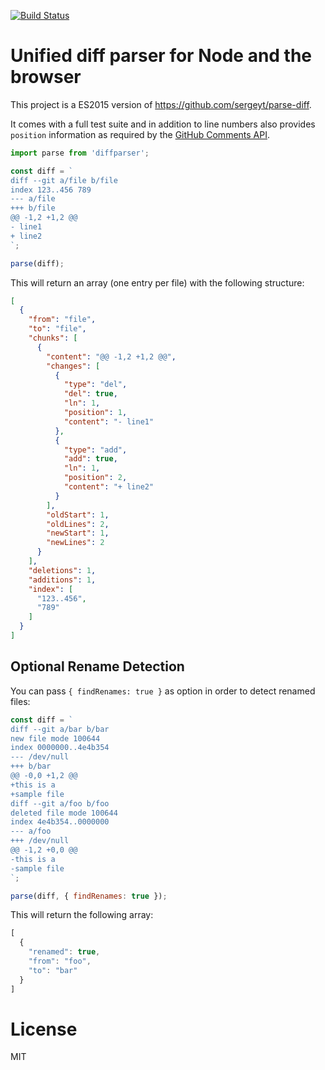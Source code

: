 [![Build Status](https://travis-ci.org/fgnass/diffparser.svg?branch=master)](https://travis-ci.org/fgnass/diffparser)

# Unified diff parser for Node and the browser

This project is a ES2015 version of
https://github.com/sergeyt/parse-diff.

It comes with a full test suite and in addition to line numbers also provides `position` information as required by the [GitHub Comments API](https://developer.github.com/v3/pulls/comments/#create-a-comment).

```js
import parse from 'diffparser';

const diff = `
diff --git a/file b/file
index 123..456 789
--- a/file
+++ b/file
@@ -1,2 +1,2 @@
- line1
+ line2
`;

parse(diff);
```

This will return an array (one entry per file) with the following structure:

```json
[
  {
    "from": "file",
    "to": "file",
    "chunks": [
      {
        "content": "@@ -1,2 +1,2 @@",
        "changes": [
          {
            "type": "del",
            "del": true,
            "ln": 1,
            "position": 1,
            "content": "- line1"
          },
          {
            "type": "add",
            "add": true,
            "ln": 1,
            "position": 2,
            "content": "+ line2"
          }
        ],
        "oldStart": 1,
        "oldLines": 2,
        "newStart": 1,
        "newLines": 2
      }
    ],
    "deletions": 1,
    "additions": 1,
    "index": [
      "123..456",
      "789"
    ]
  }
]
```

## Optional Rename Detection

You can pass `{ findRenames: true }` as option in order to detect renamed files:

```js
const diff = `
diff --git a/bar b/bar
new file mode 100644
index 0000000..4e4b354
--- /dev/null
+++ b/bar
@@ -0,0 +1,2 @@
+this is a
+sample file
diff --git a/foo b/foo
deleted file mode 100644
index 4e4b354..0000000
--- a/foo
+++ /dev/null
@@ -1,2 +0,0 @@
-this is a
-sample file
`;

parse(diff, { findRenames: true });
```

This will return the following array:

```js
[
  {
    "renamed": true,
    "from": "foo",
    "to": "bar"
  }
]
```

# License

MIT
